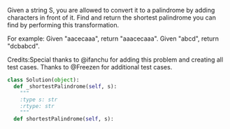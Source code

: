 
Given a string S, you are allowed to convert it to a palindrome by adding characters in front of it. Find and return the shortest palindrome you can find by performing this transformation.


For example:
Given "aacecaaa", return "aaacecaaa".
Given "abcd", return "dcbabcd".

Credits:Special thanks to @ifanchu for adding this problem and creating all test cases. Thanks to @Freezen for additional test cases.


```python
class Solution(object):
  def _shortestPalindrome(self, s):
    """
    :type s: str
    :rtype: str
    """
  def shortestPalindrome(self, s):
```
